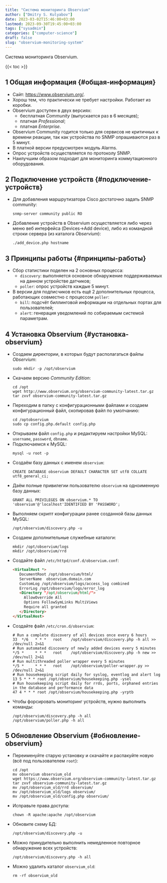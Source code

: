 ```yaml
---
title: "Система мониторинга Observium"
author: ["Dmitry S. Kulyabov"]
date: 2023-03-02T15:46:00+03:00
lastmod: 2023-09-30T19:45:00+03:00
tags: ["sysadmin"]
categories: ["computer-science"]
draft: false
slug: "observium-monitoring-system"
---
```


Система мониторинга Observium.

<!--more-->

{{< toc >}}


## <span class="section-num">1</span> Общая информация {#общая-информация}

-   Сайт: <https://www.observium.org/>.
-   Хорош тем, что практически не требует настройки. Работает из коробки.
-   Observium доступен в двух версиях:
    -   бесплатная _Community_  (выпускается раз в 6 месяцев);
    -   платная _Professional_;
    -   платная _Enterprise_.
-   Observium Community годится только для сервисов не критичных к времени реакции, так как устройства по SNMP опрашиваются раз в 5 минут.
-   В платной версии предусмотрен модуль Alarms.
-   Опрос устройств осуществляется по протоколу SNMP.
-   Наилучшим образом подходит для мониторинга коммутационного оборудования.


## <span class="section-num">2</span> Подключение устройств {#подключение-устройств}

-   Для добавления маршрутизатора Cisco достаточно задать SNMP community:
    ```shell
    snmp-server community public RO
    ```
-   Добавление устройств в Observium осуществляется либо через меню веб интерфейса (Devices-&gt;Add device), либо из командной строки сервера (из каталога _Observium_):
    ```shell
    ./add_device.php hostname
    ```


## <span class="section-num">3</span> Принципы работы {#принципы-работы}

-   Сбор статистики поделен на 2 основных процесса:
    -   `discovery`: выполняется основное обнаружение поддерживаемых на данном устройстве датчиков;
    -   `poller`: опрос устройств каждые 5 минут.
-   В версии для подписчиков есть ещё 2 дополнительных процесса, работающих совместно с процессом `poller`:
    -   `bill`: подсчёт биллинговой информации на отдельных портах для пользователей;
    -   `alert`: генерация уведомлений по собираемым системой параметрам.


## <span class="section-num">4</span> Установка Observium {#установка-observium}

-   Создаем директории, в которых будут располагаться файлы _Observium_:
    ```shell
    sudo mkdir -p /opt/observium
    ```
-   Скачаем версию _Community Edition_:
    ```shell
    cd /opt
    wget http://www.observium.org/observium-community-latest.tar.gz
    tar zxvf observium-community-latest.tar.gz
    ```
-   Переходим в папку с конфигурационными файлами и создаем конфигурационный файл, скопировав файл по умолчанию:
    ```shell
    cd /optobservium
    sudo cp config.php.default config.php
    ```
-   Открываем файл `config.php` и редактируем настройки MySQL: `username`, `password`, `dbname`.
-   Подключаемся к MySQL:
    ```shell
    mysql -u root -p
    ```
-   Создаём базу данных с именем `observium`:
    ```shell
    CREATE DATABASE observium DEFAULT CHARACTER SET utf8 COLLATE utf8_general_ci;
    ```
-   Даём полные привилегии пользователю `observium` на одноименную базу данных:
    ```shell
    GRANT ALL PRIVILEGES ON observium.* TO 'observium'@'localhost'IDENTIFIED BY 'PASSWORD';
    ```
-   Выполняем скрипт конфигурации ранее созданной базы данных MySQL:
    ```shell
    /opt/observium/discovery.php -u
    ```
-   Создаем дополнительные служебные каталоги:
    ```shell
    mkdir /opt/observium/logs
    mkdir /opt/observium/rrd
    ```
-   Создайте файл `/etc/httpd/conf.d/observium.conf`:
    ```html
    <VirtualHost *>
       DocumentRoot /opt/observium/html/
       ServerName  observium.domain.com
       CustomLog /opt/observium/logs/access_log combined
       ErrorLog /opt/observium/logs/error_log
       <Directory "/opt/observium/html/">
         AllowOverride All
         Options FollowSymLinks MultiViews
         Require all granted
       </Directory>
    </VirtualHost>
    ```
-   Создайте файл `/etc/cron.d/observium`:
    ```conf-unix
    # Run a complete discovery of all devices once every 6 hours
    33  */6   * * *   root    /opt/observium/discovery.php -h all >> /dev/null 2>&1
    # Run automated discovery of newly added devices every 5 minutes
    */5 *     * * *   root    /opt/observium/discovery.php -h new >> /dev/null 2>&1
    # Run multithreaded poller wrapper every 5 minutes
    */5 *     * * *   root    /opt/observium/poller-wrapper.py >> /dev/null 2>&1
    # Run housekeeping script daily for syslog, eventlog and alert log
    13 5 * * * root /opt/observium/housekeeping.php -ysel
    # Run housekeeping script daily for rrds, ports, orphaned entries in the database and performance data
    47 4 * * * root /opt/observium/housekeeping.php -yrptb
    ```
-   Чтобы форсировать мониторинг устройств, нужно выполнить команды:
    ```shell
    /opt/observium/discovery.php -h all
    /opt/observium/poller.php -h all
    ```


## <span class="section-num">5</span> Обновление Observium {#обновление-observium}

-   Переименуйте старую установку и скачайте и распакуйте новую (всё под пользователем `root`):
    ```shell
    cd /opt
    mv observium observium_old
    wget https://www.observium.org/observium-community-latest.tar.gz
    tar zxvf observium-community-latest.tar.gz
    mv /opt/observium_old/rrd observium/
    mv /opt/observium_old/logs observium/
    mv /opt/observium_old/config.php observium/
    ```
-   Исправьте права доступа:
    ```shell
    chown -R apache:apache /opt/observium
    ```
-   Обновите схему БД:
    ```shell
    /opt/observium/discovery.php -u
    ```
-   Можно принудительно выполнить немедленное повторное обнаружение всех устройств:
    ```shell
    /opt/observium/discovery.php -h all
    ```
-   Можно удалить каталог `observium_old`:
    ```shell
    rm -rf observium_old
    ```
